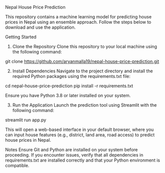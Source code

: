Nepal House Price Prediction

This repository contains a machine learning model for predicting house prices in Nepal using an ensemble approach. Follow the steps below to download and use the application.

Getting Started

1. Clone the Repository
Clone this repository to your local machine using the following command:

git clone https://github.com/aryanmalla19/nepal-house-price-prediction.git


2. Install Dependencies
Navigate to the project directory and install the required Python packages using the requirements.txt file:

cd nepal-house-price-prediction
pip install -r requirements.txt

Ensure you have Python 3.8 or later installed on your system.

3. Run the Application
Launch the prediction tool using Streamlit with the following command:

streamlit run app.py

This will open a web-based interface in your default browser, where you can input house features (e.g., district, land area, road access) to predict house prices in Nepal.

Notes
Ensure Git and Python are installed on your system before proceeding.
If you encounter issues, verify that all dependencies in requirements.txt are installed correctly and that your Python environment is compatible.